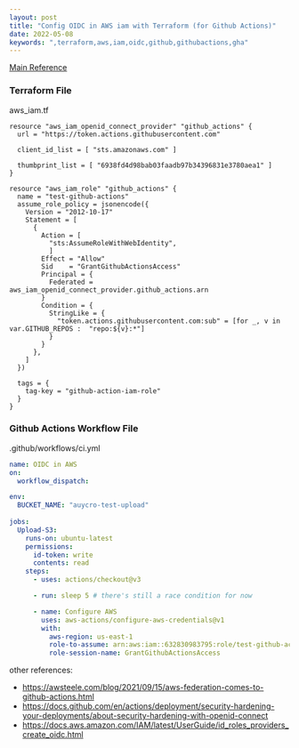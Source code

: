 ```yaml
---
layout: post
title: "Config OIDC in AWS iam with Terraform (for Github Actions)"
date: 2022-05-08
keywords: ",terraform,aws,iam,oidc,github,githubactions,gha"
---
```


[Main Reference](https://docs.github.com/en/actions/deployment/security-hardening-your-deployments/configuring-openid-connect-in-amazon-web-services)

### Terraform File

aws_iam.tf

```hcl
resource "aws_iam_openid_connect_provider" "github_actions" {
  url = "https://token.actions.githubusercontent.com"

  client_id_list = [ "sts.amazonaws.com" ]

  thumbprint_list = [ "6938fd4d98bab03faadb97b34396831e3780aea1" ]
}

resource "aws_iam_role" "github_actions" {
  name = "test-github-actions"
  assume_role_policy = jsonencode({
    Version = "2012-10-17"
    Statement = [
      {
        Action = [
          "sts:AssumeRoleWithWebIdentity",
          ]
        Effect = "Allow"
        Sid    = "GrantGithubActionsAccess"
        Principal = {
          Federated = aws_iam_openid_connect_provider.github_actions.arn
        }
        Condition = {
          StringLike = {
            "token.actions.githubusercontent.com:sub" = [for _, v in var.GITHUB_REPOS :  "repo:${v}:*"]
          }
        }
      },
    ]    
  })

  tags = {
    tag-key = "github-action-iam-role"
  }
}
```

### Github Actions Workflow File

.github/workflows/ci.yml

```yml
name: OIDC in AWS
on:  
  workflow_dispatch:

env:
  BUCKET_NAME: "auycro-test-upload"
  
jobs:
  Upload-S3:
    runs-on: ubuntu-latest
    permissions:
      id-token: write
      contents: read
    steps:
      - uses: actions/checkout@v3

      - run: sleep 5 # there's still a race condition for now

      - name: Configure AWS
        uses: aws-actions/configure-aws-credentials@v1
        with:
          aws-region: us-east-1
          role-to-assume: arn:aws:iam::632830983795:role/test-github-actions
          role-session-name: GrantGithubActionsAccess
```

other references:
- https://awsteele.com/blog/2021/09/15/aws-federation-comes-to-github-actions.html
- https://docs.github.com/en/actions/deployment/security-hardening-your-deployments/about-security-hardening-with-openid-connect
- https://docs.aws.amazon.com/IAM/latest/UserGuide/id_roles_providers_create_oidc.html
